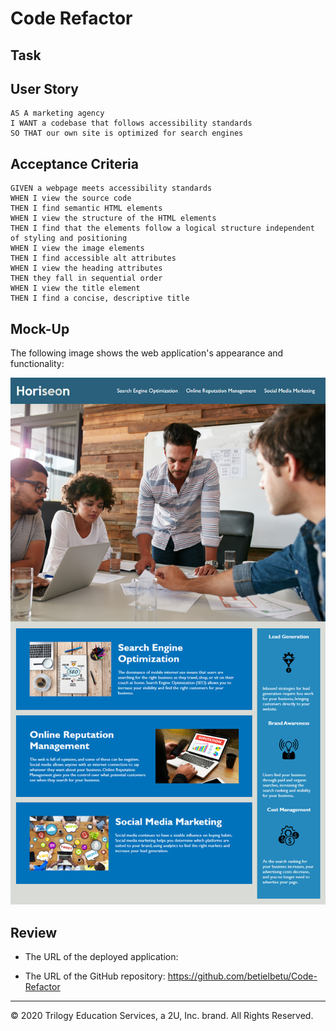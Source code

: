 # Code Refactor

## Task


## User Story

```
AS A marketing agency
I WANT a codebase that follows accessibility standards
SO THAT our own site is optimized for search engines
```

## Acceptance Criteria

```
GIVEN a webpage meets accessibility standards
WHEN I view the source code
THEN I find semantic HTML elements
WHEN I view the structure of the HTML elements
THEN I find that the elements follow a logical structure independent of styling and positioning
WHEN I view the image elements
THEN I find accessible alt attributes
WHEN I view the heading attributes
THEN they fall in sequential order
WHEN I view the title element
THEN I find a concise, descriptive title
```

## Mock-Up

The following image shows the web application's appearance and functionality:

![code refactor demo](./assets/images/01-html-css-git-homework-demo.png)





## Review



* The URL of the deployed application:

* The URL of the GitHub repository: https://github.com/betielbetu/Code-Refactor

- - -
© 2020 Trilogy Education Services, a 2U, Inc. brand. All Rights Reserved.
